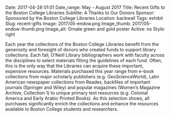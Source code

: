 Date: 2017-04-28 01:01 
Date_range: May - August 2017
Title: Recent Gifts to the Boston College Libraries
Subtitle: A Thanks to Our Donors
Sponsor: Sponsored by the Boston College Libraries
Location: backwall
Tags: exhibit
Slug: recent-gifts
Image: 2017/05-endow.png
Image_thumb: 2017/05-endow-thumb.png
Image_alt: Ornate green and gold poster
Active: no
Style: right

Each year the collections of the Boston College Libraries benefit from the generosity and foresight of donors who created funds to support library collections.  Each fall, O’Neill Library bibliographers work with faculty across the disciplines to select materials fitting the guidelines of each fund. Often, this is the only way that the Libraries can acquire these important, expensive resources.  Materials purchased this year range from e-book collections from major scholarly publishers (e.g. GeoScienceWorld), Latin American newspaper collections from Readex, backfiles of important journals (Springer and Wiley) and popular magazines (Women’s Magazine Archive, Collection 1) to unique primary text resources (e.g. Colonial America and Early Arabic Printed Books). As this selection shows, all purchases significantly enrich the collections and enhance the resources available to Boston College students and researchers.